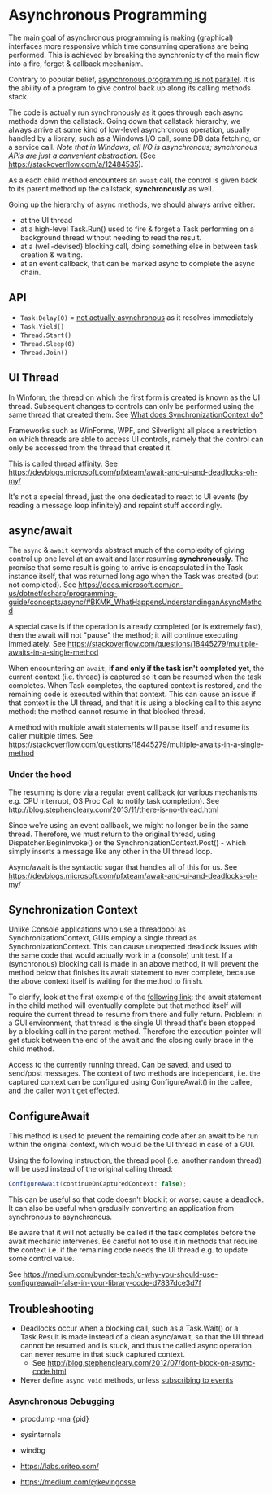 # Asynchronous Programming

The main goal of asynchronous programming is making (graphical) interfaces more responsive which time consuming operations are being performed.
This is achieved by breaking the synchronicity of the main flow into a fire, forget & callback mechanism.

Contrary to popular belief, [asynchronous programming is not parallel](https://stackoverflow.com/questions/37419572/if-async-await-doesnt-create-any-additional-threads-then-how-does-it-make-appl).
It is the ability of a program to give control back up along its calling methods stack.

The code is actually run synchronously as it goes through each async methods down the callstack.
Going down that callstack hierarchy, we always arrive at some kind of low-level asynchronous operation, usually handled by a library, such as a Windows I/O call, some DB data fetching, or a service call.
_Note that in Windows, all I/O is asynchronous; synchronous APIs are just a convenient abstraction_.
(See <https://stackoverflow.com/a/12484535>).

As a each child method encounters an `await` call, the control is given back to its parent method up the callstack, **synchronously** as well.

Going up the hierarchy of async methods, we should always arrive either:

* at the UI thread
* at a high-level Task.Run() used to fire & forget a Task performing on a background thread without needing to read the result.
* at a (well-devised) blocking call, doing something else in between task creation & waiting.
* at an event callback, that can be marked async to complete the async chain.

## API

* `Task.Delay(0)` = [not actually asynchronous](https://stackoverflow.com/a/33407181/3559724) as it resolves immediately
* `Task.Yield()`
* `Thread.Start()`
* `Thread.Sleep(0)`
* `Thread.Join()`

## UI Thread

In Winform, the thread on which the first form is created is known as the UI thread.
Subsequent changes to controls can only be performed using the same thread that created them.
See [What does SynchronizationContext do?](https://stackoverflow.com/a/18098557/3559724)

Frameworks such as WinForms, WPF, and Silverlight all place a restriction on which threads are able to access UI controls, namely that the control can only be accessed from the thread that created it.

This is called [thread affinity](https://dailydotnettips.com/what-is-synchronizationcontext-all-about/).
See <https://devblogs.microsoft.com/pfxteam/await-and-ui-and-deadlocks-oh-my/>

It's not a special thread, just the one dedicated to react to UI events (by reading a message loop infinitely) and repaint stuff accordingly.

## async/await

The `async` & `await` keywords abstract much of the complexity of giving control up one level at an await and later resuming **synchronously**.
The promise that some result is going to arrive is encapsulated in the Task instance itself, that was returned long ago when the Task was created (but not completed).
See <https://docs.microsoft.com/en-us/dotnet/csharp/programming-guide/concepts/async/#BKMK_WhatHappensUnderstandinganAsyncMethod>

A special case is if the operation is already completed (or is extremely fast), then the await will not "pause" the method; it will continue executing immediately.
See <https://stackoverflow.com/questions/18445279/multiple-awaits-in-a-single-method>

When encountering an `await`, **if and only if the task isn't completed yet**, the current context (i.e. thread) is captured so it can be resumed when the task completes.
When Task completes, the captured context is restored, and the remaining code is executed within that context.
This can cause an issue if that context is the UI thread, and that it is using a blocking call to this async method: the method cannot resume in that blocked thread.

A method with multiple await statements will pause itself and resume its caller multiple times.
See <https://stackoverflow.com/questions/18445279/multiple-awaits-in-a-single-method>

### Under the hood

The resuming is done via a regular event callback (or various mechanisms e.g. CPU interrupt, OS Proc Call to notify task completion).
See <http://blog.stephencleary.com/2013/11/there-is-no-thread.html>

Since we're using an event callback, we might no longer be in the same thread.
Therefore, we must return to the original thread, using Dispatcher.BeginInvoke() or the SynchronizationContext.Post() - which simply inserts a message like any other in the UI thread loop.

Async/await is the syntactic sugar that handles all of this for us.
See <https://devblogs.microsoft.com/pfxteam/await-and-ui-and-deadlocks-oh-my/>

## Synchronization Context

Unlike Console applications who use a threadpool as SynchronizationContext, GUIs  employ a single thread as SynchronizationContext.
This can cause unexpected deadlock issues with the same code that would actually work in a (console) unit test.
If a (synchronous) blocking call is made in an above method, it will prevent the method below that finishes its await statement to ever complete, because the above context itself is waiting for the method to finish.

To clarify, look at the first exemple of the [following link](https://msdn.microsoft.com/en-us/magazine/jj991977.aspx): the await statement in the child method will eventually complete but that method itself will require the current thread to resume from there and fully return. Problem: in a GUI environment, that thread is the single UI thread that's been stopped by a blocking call in the parent method. Therefore the execution pointer will get stuck between the end of the await and the closing curly brace in the child method.

Access to the currently running thread.
Can be saved, and used to send/post messages.
The context of two methods are independant, i.e. the captured context can be configured using ConfigureAwait() in the callee, and the caller won't get effected.

## ConfigureAwait

This method is used to prevent the remaining code after an await to be run within the original context, which would be the UI thread in case of a GUI.

Using the following instruction, the thread pool (i.e. another random thread) will be used instead of the original calling thread:

```C#
ConfigureAwait(continueOnCapturedContext: false);
```

This can be useful so that code doesn't block it or worse: cause a deadlock.
It can also be useful when gradually converting an application from synchronous to asynchronous.

Be aware that it will not actually be called if the task completes before the await mechanic intervenes.
Be careful not to use it in methods that require the context i.e. if the remaining code needs the UI thread e.g. to update some control value.

See <https://medium.com/bynder-tech/c-why-you-should-use-configureawait-false-in-your-library-code-d7837dce3d7f>

## Troubleshooting

* Deadlocks occur when a blocking call, such as a Task.Wait() or a Task.Result is made instead of a clean async/await, so that the UI thread cannot be resumed and is stuck, and thus the called async operation can never resume in that stuck captured context.
  * See <http://blog.stephencleary.com/2012/07/dont-block-on-async-code.html>
* Never define `async void` methods, unless [subscribing to events](https://stackoverflow.com/a/38241969/3559724)

### Asynchronous Debugging

* procdump -ma {pid}
* sysinternals
* windbg

* <https://labs.criteo.com/>
* <https://medium.com/@kevingosse>
